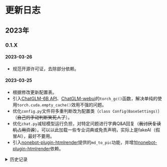 # 更新日志

## 2023年

### 0.1.X

#### 2023-03-26

- 规范开源许可证，去除部分依赖。

#### 2023-03-25

- 根据修改更新配置表。
- 引入[ChatGLM-6B API](https://github.com/imClumsyPanda/ChatGLM-6B-API)、[ChatGLM-webui](https://github.com/Akegarasu/ChatGLM-webui)的`torch_gc()`函数，解决单纯的使用`torch.cuda.empty_cache()`效用不强的问题。
- 优化`config.py`文件将多重判断改为配置类（`class Config(BaseSettings)`）（~~自己的手动判断笑死人了~~）。
- 优化`chat.py`减轻模型运行负担，对特定问题进行字典Q&A回复（~~我讨厌复读机占用资源~~）。可以以此加载一些专业词典或免责声明，实际上是fakeAI（假冒AI），最好不要用。
- 引入[nonebot-plugin-htmlrender](https://github.com/kexue-z/nonebot-plugin-htmlrender)提供的`md_to_pic`功能，并增加[nonebot-plugin-htmlrender](https://github.com/kexue-z/nonebot-plugin-htmlrender)依赖。

<details>

<summary>历史记录</summary>

#### 2023-03-24

- 更新说明文件
- 分离/移除`ChatRWKV`至[chatrwkv](../chatrwkv/)，循名责实。

#### 2023-03-22

- **更新插件到 0.1.4。**
- 更新说明文件。
- 加入`ChatRWKV`生成中文小说文本，在配置使用`chatglm_mode="rwkv"`，并需修改模型路径（默认使用 cuda fp16 策略，如需修改，请自行更改`minirwkv.py`文件）

#### 2023-03-21

- **更新插件到 0.1.3。**
- 更新说明文件。
- 默认使用`ChatGLM-6B-INT4`模型、CPU 推理，便于开箱即用。
- 修复忘记设置包名导致的无法使用问题。

</details>
